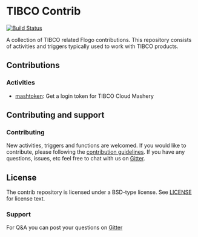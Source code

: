 # TIBCO Contrib

[![Build Status](https://travis-ci.org/project-flogo/tibco-contrib.svg?branch=master)](https://travis-ci.org/project-flogo/tibco-contrib.svg?branch=master)

A collection of TIBCO related Flogo contributions. This repository consists of activities and triggers typically used to work with TIBCO products.

## Contributions

### Activities

* [mashtoken](activity/mashtoken): Get a login token for TIBCO Cloud Mashery

## Contributing and support

### Contributing

New activities, triggers and functions are welcomed. If you would like to contribute, please following the [contribution guidelines](https://github.com/TIBCOSoftware/flogo/blob/master/CONTRIBUTING.md). If you have any questions, issues, etc feel free to chat with us on [Gitter](https://gitter.im/project-flogo/Lobby).

## License

The contrib repository is licensed under a BSD-type license. See [LICENSE](LICENSE) for license text.

### Support

For Q&A you can post your questions on [Gitter](https://gitter.im/project-flogo/Lobby)
